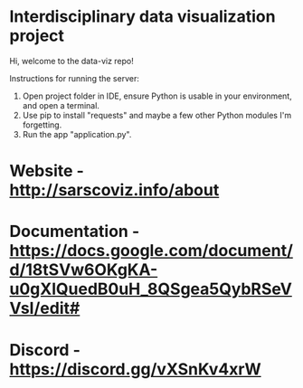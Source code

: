 # Interdisciplinary data visualization project
Hi, welcome to the data-viz repo! 

Instructions for running the server:
1. Open project folder in IDE, ensure Python is usable in your environment, and open a terminal.
2. Use pip to install "requests" and maybe a few other Python modules I'm forgetting.
3. Run the app "application.py".

# Website - http://sarscoviz.info/about
# Documentation - https://docs.google.com/document/d/18tSVw6OKgKA-u0gXlQuedB0uH_8QSgea5QybRSeVVsI/edit#
# Discord - https://discord.gg/vXSnKv4xrW
